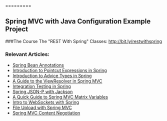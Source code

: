 =========

## Spring MVC with Java Configuration Example Project

###The Course
The "REST With Spring" Classes: http://bit.ly/restwithspring

### Relevant Articles: 
- [Spring Bean Annotations](http://www.baeldung.com/spring-bean-annotations)
- [Introduction to Pointcut Expressions in Spring](http://www.baeldung.com/spring-aop-pointcut-tutorial)
- [Introduction to Advice Types in Spring](http://www.baeldung.com/spring-aop-advice-tutorial)
- [A Guide to the ViewResolver in Spring MVC](http://www.baeldung.com/spring-mvc-view-resolver-tutorial)
- [Integration Testing in Spring](http://www.baeldung.com/integration-testing-in-spring)
- [Spring JSON-P with Jackson](http://www.baeldung.com/spring-jackson-jsonp)
- [A Quick Guide to Spring MVC Matrix Variables](http://www.baeldung.com/spring-mvc-matrix-variables)
- [Intro to WebSockets with Spring](http://www.baeldung.com/websockets-spring)
- [File Upload with Spring MVC](http://www.baeldung.com/spring-file-upload)
- [Spring MVC Content Negotiation](http://www.baeldung.com/spring-mvc-content-negotiation-json-xml)